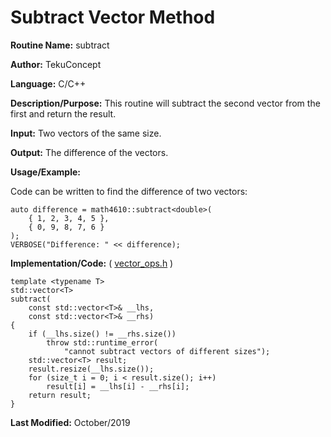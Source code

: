 # Subtract Vector Method

**Routine Name:** subtract

**Author:** TekuConcept

**Language:** C/C++

**Description/Purpose:** This routine will subtract the second vector from the first and return the result.

**Input:** Two vectors of the same size.

**Output:** The difference of the vectors.

**Usage/Example:**

Code can be written to find the difference of two vectors:

    auto difference = math4610::subtract<double>(
        { 1, 2, 3, 4, 5 },
        { 0, 9, 8, 7, 6 }
    );
    VERBOSE("Difference: " << difference);

**Implementation/Code:** ( [vector_ops.h](https://github.com/TekuConcept/math4610/blob/master/modules/include/vector_ops.h) )

    template <typename T>
    std::vector<T>
    subtract(
        const std::vector<T>& __lhs,
        const std::vector<T>& __rhs)
    {
        if (__lhs.size() != __rhs.size())
            throw std::runtime_error(
                "cannot subtract vectors of different sizes");
        std::vector<T> result;
        result.resize(__lhs.size());
        for (size_t i = 0; i < result.size(); i++)
            result[i] = __lhs[i] - __rhs[i];
        return result;
    }

**Last Modified:** October/2019
